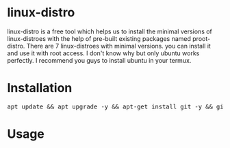 # linux-distro
linux-distro is a free tool which helps us to install the minimal versions of linux-distroes with the help of pre-built existing packages named proot-distro. There are 7 linux-distroes with minimal versions. you can install it and use it with root access. I don't know why but only ubuntu works perfectly. I recommend you guys to install ubuntu in your termux. 

# Installation
<pre>apt update && apt upgrade -y && apt-get install git -y && git clone https://github.com/adarshaddee/linux-distro.git</pre>

# Usage




